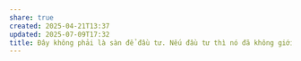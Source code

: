 ```yaml
---
share: true
created: 2025-04-21T13:37
updated: 2025-07-09T17:32
title: Đây không phải là sàn để đầu tư. Nếu đầu tư thì nó đã không giới hạn 500k/ngày mà sẽ để cho càng nhiều càng lời
---
```

